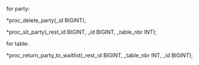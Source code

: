 for party:

*proc_delete_party(_id BIGINT);

*proc_sit_party(_rest_id BIGINT, _id BIGINT, _table_nbr INT);

for table:

*proc_return_party_to_waitlist(_rest_id BIGINT, _table_nbr INT, _id BIGINT);
